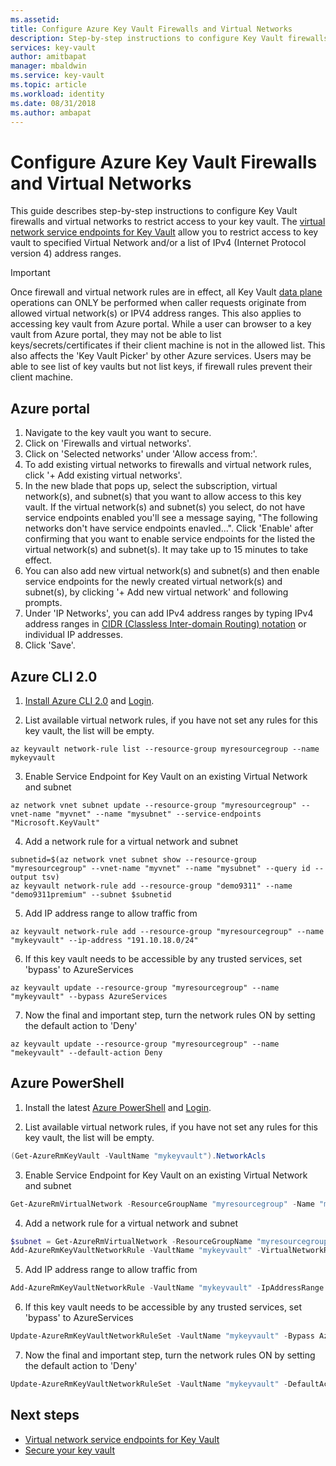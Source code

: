 ```yaml
---
ms.assetid: 
title: Configure Azure Key Vault Firewalls and Virtual Networks
description: Step-by-step instructions to configure Key Vault firewalls and virtual networks
services: key-vault
author: amitbapat
manager: mbaldwin
ms.service: key-vault
ms.topic: article
ms.workload: identity
ms.date: 08/31/2018
ms.author: ambapat
---
```

# Configure Azure Key Vault Firewalls and Virtual Networks

This guide describes step-by-step instructions to configure Key Vault firewalls and virtual networks to restrict access to your key vault. The [virtual network service endpoints for Key Vault](key-vault-ovw-vnet-service-endpoints.md) allow you to restrict access to key vault to specified Virtual Network and/or a list of IPv4 (Internet Protocol version 4) address ranges.

> [!IMPORTANT]
> Once firewall and virtual network rules are in effect, all Key Vault [data plane](../key-vault/key-vault-secure-your-key-vault.md#data-plane-access-control) operations can ONLY be performed when caller  requests originate from allowed virtual network(s) or IPV4 address ranges. This also applies to accessing key vault from Azure portal. While a user can browser to a key vault from Azure portal, they may not be able to list keys/secrets/certificates if their client machine is not in the allowed list. This also affects the 'Key Vault Picker' by other Azure services. Users may be able to see list of key vaults but not list keys, if firewall rules prevent their client machine.


## Azure portal
1. Navigate to the key vault you want to secure.
2. Click on 'Firewalls and virtual networks'.
3. Click on 'Selected networks' under 'Allow access from:'.
4. To add existing virtual networks to firewalls and virtual network rules, click '+ Add existing virtual networks'.
5. In the new blade that pops up, select the subscription, virtual network(s), and subnet(s) that you want to allow access to this key vault. If the virtual network(s) and subnet(s) you select, do not have service endpoints enabled you'll see a message saying, "The following networks don't have service endpoints enavled...". Click 'Enable' after confirming that you want to enable service endpoints for the listed the virtual network(s) and subnet(s). It may take up to 15 minutes to take effect.
6. You can also add new virtual network(s) and subnet(s) and then enable service endpoints for the newly created virtual network(s) and subnet(s), by clicking '+ Add new virtual network' and following prompts.
7. Under 'IP Networks', you can add IPv4 address ranges by typing IPv4 address ranges in [CIDR (Classless Inter-domain Routing) notation](https://tools.ietf.org/html/rfc4632) or individual IP addresses.
8. Click 'Save'.

## Azure CLI 2.0

1. [Install Azure CLI 2.0](https://docs.microsoft.com/en-us/cli/azure/install-azure-cli) and [Login](https://docs.microsoft.com/en-us/cli/azure/authenticate-azure-cli).

2. List available virtual network rules, if you have not set any rules for this key vault, the list will be empty.
```azurecli
az keyvault network-rule list --resource-group myresourcegroup --name mykeyvault
```

3. Enable Service Endpoint for Key Vault on an existing Virtual Network and subnet
```azurecli
az network vnet subnet update --resource-group "myresourcegroup" --vnet-name "myvnet" --name "mysubnet" --service-endpoints "Microsoft.KeyVault"
```

4. Add a network rule for a virtual network and subnet
```azurecli
subnetid=$(az network vnet subnet show --resource-group "myresourcegroup" --vnet-name "myvnet" --name "mysubnet" --query id --output tsv)
az keyvault network-rule add --resource-group "demo9311" --name "demo9311premium" --subnet $subnetid
```

5. Add IP address range to allow traffic from
```azurecli
az keyvault network-rule add --resource-group "myresourcegroup" --name "mykeyvault" --ip-address "191.10.18.0/24"
```

6. If this key vault needs to be accessible by any trusted services, set 'bypass' to AzureServices
```azurecli
az keyvault update --resource-group "myresourcegroup" --name "mykeyvault" --bypass AzureServices
```

7. Now the final and important step, turn the network rules ON by setting the default action to 'Deny'
```azurecli
az keyvault update --resource-group "myresourcegroup" --name "mekeyvault" --default-action Deny
```

## Azure PowerShell

1. Install the latest [Azure PowerShell](https://docs.microsoft.com/en-us/powershell/azure/install-azurerm-ps) and [Login](https://docs.microsoft.com/en-us/powershell/azure/authenticate-azureps).

2. List available virtual network rules, if you have not set any rules for this key vault, the list will be empty.
```PowerShell
(Get-AzureRmKeyVault -VaultName "mykeyvault").NetworkAcls
```

3. Enable Service Endpoint for Key Vault on an existing Virtual Network and subnet
```PowerShell
Get-AzureRmVirtualNetwork -ResourceGroupName "myresourcegroup" -Name "myvnet" | Set-AzureRmVirtualNetworkSubnetConfig -Name "mysubnet" -AddressPrefix "10.1.1.0/24" -ServiceEndpoint "Microsoft.KeyVault" | Set-AzureRmVirtualNetwork
```

4. Add a network rule for a virtual network and subnet
```PowerShell
$subnet = Get-AzureRmVirtualNetwork -ResourceGroupName "myresourcegroup" -Name "myvnet" | Get-AzureRmVirtualNetworkSubnetConfig -Name "mysubnet"
Add-AzureRmKeyVaultNetworkRule -VaultName "mykeyvault" -VirtualNetworkResourceId $subnet.Id
```

5. Add IP address range to allow traffic from
```PowerShell
Add-AzureRmKeyVaultNetworkRule -VaultName "mykeyvault" -IpAddressRange "16.17.18.0/24"
```

6. If this key vault needs to be accessible by any trusted services, set 'bypass' to AzureServices
```PowerShell
Update-AzureRmKeyVaultNetworkRuleSet -VaultName "mykeyvault" -Bypass AzureServices
```

7. Now the final and important step, turn the network rules ON by setting the default action to 'Deny'
```PowerShell
Update-AzureRmKeyVaultNetworkRuleSet -VaultName "mykeyvault" -DefaultAction Deny
```

## Next steps
* [Virtual network service endpoints for Key Vault](key-vault-ovw-vnet-service-endpoints.md)
* [Secure your key vault](key-vault-secure-your-key-vault.md)